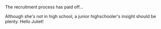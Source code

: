 The recruitment process has paid off...

Although she's not in high school, a junior highschooler's insight should be plenty. Hello Juliet!